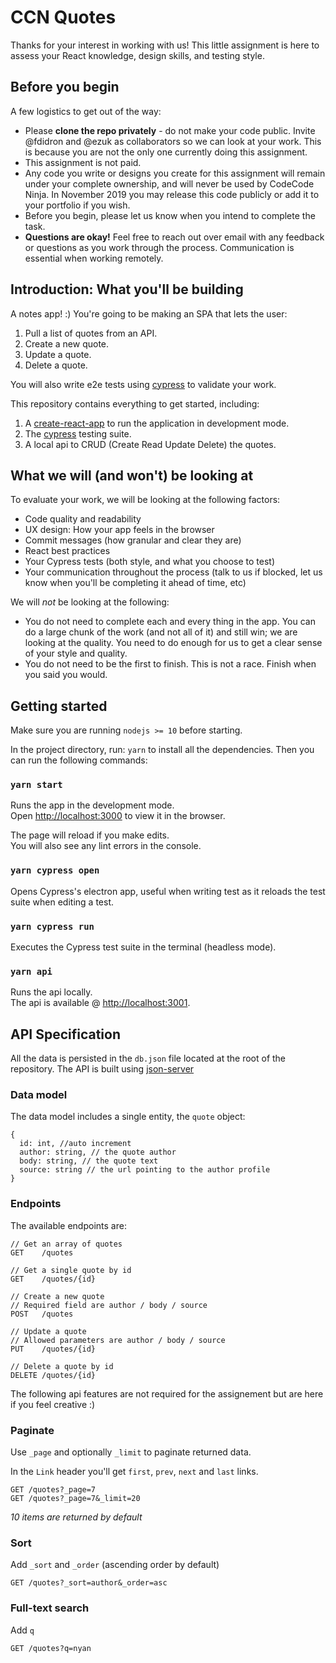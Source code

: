 # CCN Quotes

Thanks for your interest in working with us! This little assignment is here to assess your React knowledge, design skills, and testing style.

## Before you begin

A few logistics to get out of the way:

- Please **clone the repo privately** - do not make your code public. Invite @fdidron and @ezuk as collaborators so we can look at your work. This is because you are not the only one currently doing this assignment.
- This assignment is not paid.
- Any code you write or designs you create for this assignment will remain under your complete ownership, and will never be used by CodeCode Ninja. In November 2019 you may release this code publicly or add it to your portfolio if you wish.
- Before you begin, please let us know when you intend to complete the task.
- **Questions are okay!** Feel free to reach out over email with any feedback or questions as you work through the process. Communication is essential when working remotely.

## Introduction: What you'll be building

A notes app! :) You're going to be making an SPA that lets the user:

1. Pull a list of quotes from an API.
2. Create a new quote.
3. Update a quote.
4. Delete a quote.

You will also write e2e tests using [cypress](https://www.cypress.io) to validate your work.

This repository contains everything to get started, including:

1. A [create-react-app](https://facebook.github.io/create-react-app/docs/) to run the application in development mode.
2. The [cypress](https://www.cypress.io/) testing suite.
3. A local api to CRUD (Create Read Update Delete) the quotes.

## What we will (and won't) be looking at

To evaluate your work, we will be looking at the following factors:

- Code quality and readability
- UX design: How your app feels in the browser
- Commit messages (how granular and clear they are)
- React best practices
- Your Cypress tests (both style, and what you choose to test)
- Your communication throughout the process (talk to us if blocked, let us know when you'll be completing it ahead of time, etc)

We will *not* be looking at the following:

- You do not need to complete each and every thing in the app. You can do a large chunk of the work (and not all of it) and still win; we are looking at the quality. You need to do enough for us to get a clear sense of your style and quality.
- You do not need to be the first to finish. This is not a race. Finish when you said you would.

## Getting started

Make sure you are running `nodejs >= 10` before starting.

In the project directory, run: `yarn` to install all the dependencies. Then you can run the following commands:

### `yarn start`

Runs the app in the development mode.<br>
Open [http://localhost:3000](http://localhost:3000) to view it in the browser.

The page will reload if you make edits.<br>
You will also see any lint errors in the console.

### `yarn cypress open`

Opens Cypress's electron app, useful when writing test as it reloads the test suite when editing a test.

### `yarn cypress run`

Executes the Cypress test suite in the terminal (headless mode).

### `yarn api`

Runs the api locally.<br>
The api is available @ [http://localhost:3001](http://localhost:3001).

## API Specification

All the data is persisted in the `db.json` file located at the root of the repository. The API is built using [json-server](https://github.com/typicode/json-server)

### Data model

The data model includes a single entity, the `quote` object:

```
{
  id: int, //auto increment
  author: string, // the quote author
  body: string, // the quote text
  source: string // the url pointing to the author profile
}
```

### Endpoints

The available endpoints are:

```
// Get an array of quotes
GET    /quotes

// Get a single quote by id
GET    /quotes/{id}

// Create a new quote
// Required field are author / body / source
POST   /quotes

// Update a quote
// Allowed parameters are author / body / source
PUT    /quotes/{id}

// Delete a quote by id
DELETE /quotes/{id}
```

The following api features are not required for the assignement but are here if you feel creative :)

### Paginate

Use `_page` and optionally `_limit` to paginate returned data.

In the `Link` header you'll get `first`, `prev`, `next` and `last` links.

```
GET /quotes?_page=7
GET /quotes?_page=7&_limit=20
```

_10 items are returned by default_

### Sort

Add `_sort` and `_order` (ascending order by default)

```
GET /quotes?_sort=author&_order=asc
```

### Full-text search

Add `q`

```
GET /quotes?q=nyan
```
